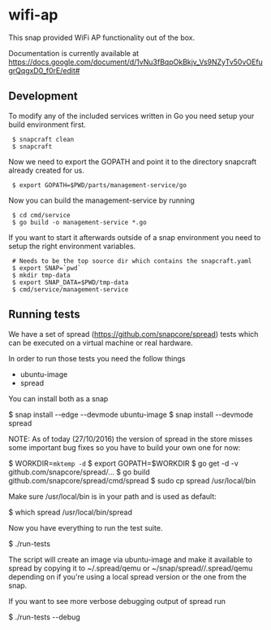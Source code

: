 # wifi-ap

This snap provided WiFi AP functionality out of the box.

Documentation is currently available at
https://docs.google.com/document/d/1vNu3fBqpOkBkjv_Vs9NZyTv50vOEfugrQqgxD0_f0rE/edit#

## Development

To modify any of the included services written in Go you need setup
your build environment first.

```
 $ snapcraft clean
 $ snapcraft
```

Now we need to export the GOPATH and point it to the directory
snapcraft already created for us.

```
 $ export GOPATH=$PWD/parts/management-service/go
```

Now you can build the management-service by running

```
 $ cd cmd/service
 $ go build -o management-service *.go
```

If you want to start it afterwards outside of a snap environment you
need to setup the right environment variables.

```
 # Needs to be the top source dir which contains the snapcraft.yaml
 $ export SNAP=`pwd`
 $ mkdir tmp-data
 $ export SNAP_DATA=$PWD/tmp-data
 $ cmd/service/management-service
```

## Running tests

We have a set of spread (https://github.com/snapcore/spread) tests which
can be executed on a virtual machine or real hardware.

In order to run those tests you need the follow things

 * ubuntu-image
 * spread

 You can install both as a snap

 $ snap install --edge --devmode ubuntu-image
 $ snap install --devmode spread

NOTE: As of today (27/10/2016) the version of spread in the store misses
some important bug fixes so you have to build your own one for now:

 $ WORKDIR=`mktemp -d`
 $ export GOPATH=$WORKDIR
 $ go get -d -v github.com/snapcore/spread/...
 $ go build github.com/snapcore/spread/cmd/spread
 $ sudo cp spread /usr/local/bin

Make sure /usr/local/bin is in your path and is used as default:

 $ which spread
 /usr/local/bin/spread

Now you have everything to run the test suite.

  $ ./run-tests

The script will create an image via ubuntu-image and make it available
to spread by copying it to ~/.spread/qemu or ~/snap/spread/<version>/.spread/qemu
depending on if you're using a local spread version or the one from the
snap.

If you want to see more verbose debugging output of spread run

 $ ./run-tests --debug

